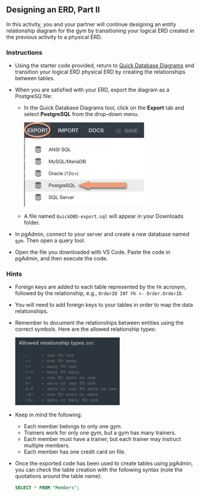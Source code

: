 ## Designing an ERD, Part II

In this activity, you and your partner will continue designing an entity relationship diagram for the gym by transitioning your logical ERD created in the previous activity to a physical ERD.

### Instructions

* Using the starter code provided, return to [Quick Database Diagrams](https://app.quickdatabasediagrams.com/#/) and transition your logical ERD physical ERD by creating the relationships between tables.

* When you are satisfied with your ERD, export the diagram as a PostgreSQ file:

  * In the Quick Database Diagrams tool, click on the **Export** tab and select **PostgreSQL** from the drop-down menu.

    ![saving-schema.png](Images/saving-schema.png)

  * A file named `QuickDBD-export.sql` will appear in your Downloads folder.

* In pgAdmin, connect to your server and create a new database named `gym`. Then open a query tool.

* Open the file you downloaded with VS Code. Paste the code in pgAdmin, and then execute the code.

### Hints

* Foreign keys are added to each table represented by the `FK` acronym, followed by the relationship, e.g., `OrderID INT FK >- Order.OrderID`.

* You will need to add foreign keys to your tables in order to map the data relationships.

* Remember to document the relationships between entities using the correct symbols. Here are the allowed relationship types:

  ![relationship-types.png](Images/relationship-types.png)

* Keep in mind the following: 

  * Each member belongs to only one gym.
  * Trainers work for only one gym, but a gym has many trainers.
  * Each member must have a trainer, but each trainer may instruct multiple members.
  * Each member has one credit card on file.

* Once the exported code has been used to create tables using pgAdmin, you can check the table creation with the following syntax (note the quotations around the table name):

  ```sql
  SELECT * FROM "Members";
  ```
